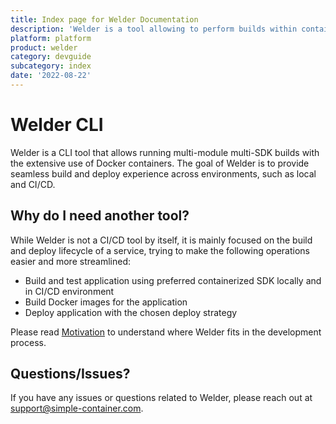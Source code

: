 ```yaml
---
title: Index page for Welder Documentation
description: 'Welder is a tool allowing to perform builds within containers' # A short summary for search engines to display, max 120 chars
platform: platform
product: welder
category: devguide
subcategory: index
date: '2022-08-22'
---
```


# Welder CLI

Welder is a CLI tool that allows running multi-module multi-SDK builds with the extensive use of Docker containers. 
The goal of Welder is to provide seamless build and deploy experience across environments, such as local and CI/CD.

## Why do I need another tool?
While Welder is not a CI/CD tool by itself, it is mainly focused on the build and deploy lifecycle of a 
service, trying to make the following operations easier and more streamlined:

* Build and test application using preferred containerized SDK locally and in CI/CD environment
* Build Docker images for the application
* Deploy application with the chosen deploy strategy

Please read [Motivation](/motivation/) to understand where Welder fits in the development process.


## Questions/Issues?

If you have any issues or questions related to Welder, please reach out at [support@simple-container.com](mailto:support@simple-container.com).